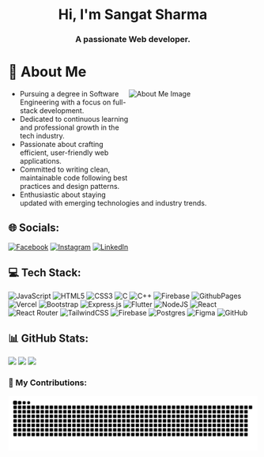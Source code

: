<h1 align="center">Hi, I'm Sangat Sharma</hl>
<h3 align="center">A passionate Web developer.</h3>

 # 💫 About Me

<img align="right" width="260" height="220" src="https://media.licdn.com/dms/image/v2/D4D12AQHGG4J6b6OmyQ/article-cover_image-shrink_600_2000/article-cover_image-shrink_600_2000/0/1709674937953?e=1735171200&v=beta&t=R_6bRprFpjpbKEWn9fvSzUO1L4vURq-bFRlb97_lMjk" alt="About Me Image"/>

- Pursuing a degree in Software Engineering with a focus on full-stack development. 
- Dedicated to continuous learning and professional growth in the tech industry.
- Passionate about crafting efficient, user-friendly web applications.
- Committed to writing clean, maintainable code following best practices and design patterns.
- Enthusiastic about staying updated with emerging technologies and industry trends.


## 🌐 Socials:
[![Facebook](https://img.shields.io/badge/Facebook-%231877F2.svg?logo=Facebook&logoColor=white)](https://facebook.com/sangatsharma2) [![Instagram](https://img.shields.io/badge/Instagram-%23E4405F.svg?logo=Instagram&logoColor=white)](https://instagram.com/sangat_sharma/) [![LinkedIn](https://img.shields.io/badge/LinkedIn-%230077B5.svg?logo=linkedin&logoColor=white)](https://linkedin.com/in/sangat-sharma-080b6a215/) 

## 💻 Tech Stack:
![JavaScript](https://img.shields.io/badge/javascript-%23323330.svg?style=for-the-badge&logo=javascript&logoColor=%23F7DF1E) ![HTML5](https://img.shields.io/badge/html5-%23E34F26.svg?style=for-the-badge&logo=html5&logoColor=white) ![CSS3](https://img.shields.io/badge/css3-%231572B6.svg?style=for-the-badge&logo=css3&logoColor=white) ![C](https://img.shields.io/badge/c-%2300599C.svg?style=for-the-badge&logo=c&logoColor=white) ![C++](https://img.shields.io/badge/c++-%2300599C.svg?style=for-the-badge&logo=c%2B%2B&logoColor=white) ![Firebase](https://img.shields.io/badge/firebase-%23039BE5.svg?style=for-the-badge&logo=firebase) ![GithubPages](https://img.shields.io/badge/github%20pages-121013?style=for-the-badge&logo=github&logoColor=white) ![Vercel](https://img.shields.io/badge/vercel-%23000000.svg?style=for-the-badge&logo=vercel&logoColor=white) ![Bootstrap](https://img.shields.io/badge/bootstrap-%238511FA.svg?style=for-the-badge&logo=bootstrap&logoColor=white) ![Express.js](https://img.shields.io/badge/express.js-%23404d59.svg?style=for-the-badge&logo=express&logoColor=%2361DAFB) ![Flutter](https://img.shields.io/badge/Flutter-%2302569B.svg?style=for-the-badge&logo=Flutter&logoColor=white) ![NodeJS](https://img.shields.io/badge/node.js-6DA55F?style=for-the-badge&logo=node.js&logoColor=white) ![React](https://img.shields.io/badge/react-%2320232a.svg?style=for-the-badge&logo=react&logoColor=%2361DAFB) ![React Router](https://img.shields.io/badge/React_Router-CA4245?style=for-the-badge&logo=react-router&logoColor=white) ![TailwindCSS](https://img.shields.io/badge/tailwindcss-%2338B2AC.svg?style=for-the-badge&logo=tailwind-css&logoColor=white) ![Firebase](https://img.shields.io/badge/firebase-a08021?style=for-the-badge&logo=firebase&logoColor=ffcd34) ![Postgres](https://img.shields.io/badge/postgres-%23316192.svg?style=for-the-badge&logo=postgresql&logoColor=white) ![Figma](https://img.shields.io/badge/figma-%23F24E1E.svg?style=for-the-badge&logo=figma&logoColor=white) ![GitHub](https://img.shields.io/badge/github-%23121011.svg?style=for-the-badge&logo=github&logoColor=white)
## 📊 GitHub Stats:
![](https://github-readme-stats.vercel.app/api?username=sangatsharma&theme=city_lights&hide_border=true&include_all_commits=false&count_private=false)
![](https://github-readme-streak-stats.herokuapp.com/?user=sangatsharma&theme=city_lights&hide_border=true)
![](https://github-readme-stats.vercel.app/api/top-langs/?username=sangatsharma&theme=city_lights&hide_border=true&include_all_commits=false&count_private=false&layout=compact)


### 💪 My Contributions:
![snake gif](https://github.com/sangatsharma/sangatsharma/blob/output/github-snake.svg)

